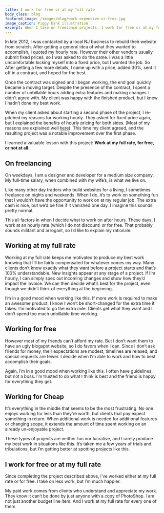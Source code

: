 ```yaml
---
title: I work for free or at my full rate
body_class: blog
featured_image: /images/blog/work-expensive-or-free.jpg
image_caption: Piggy bank illustration
excerpt: When I take on freelance projects, I work for free or at my full rate.
---
```


In late 2012, I was contacted by a local NJ business to rebuild their website from scratch. After getting a general idea of what they wanted to accomplish, I quoted my hourly rate. However their other vendors usually submit fixed prices, so I was asked to do the same. I was a little uncomfortable locking myself into a fixed price, but I wanted the job. So After getting a few more details, I came up with a price, added 30%, sent it off in a contract, and hoped for the best.

Once the contract was signed and I began working, the end goal quickly became a moving target. Despite the presence of the contract, I spent a number of unbillable hours adding extra features and making changes I didn't agree with. My client was happy with the finished product, but I knew I hadn’t done my best work.

When my client asked about starting a second phase of the project, I re-pitched my reasons for working hourly. They asked for fixed price again, but I explained the benefits of hourly pricing for both sides. (Most of my reasons are explained well [here](http://orestis.gr/blog/2010/11/06/why-i-bill-hourly/)). This time my client agreed, and the resulting project was a notable improvement over the first phase.

I learned a valuable lesson with this project: **Work at my full rate, for free, or not at all.**

## On freelancing

On weekdays, I am a designer and developer for a medium size company. My full-time salary, when combined with my wife’s, is what we live on.

Like many other day traders who build websites for a living, I sometimes freelance on nights and weekends. When I do, it’s to work on something fun that I wouldn’t have the opportunity to work on at my regular job. The extra cash is nice, but we’d be fine if it vanished one day. I imagine this sounds pretty normal.

This all factors in when I decide what to work on after hours. These days, I work at an hourly rate (which I do not discount) or for free. That probably sounds militant and arrogant, so I’d like to explain my rationale.

## Working at my full rate

Working at my full rate keeps me motivated to produce my best work knowing that I’ll be fairly compensated for whatever comes my way. Many clients don’t know exactly what they want before a project starts and that’s 100% understandable. New insights appear at any stage of a project. If I’m hourly, I can simply spec out incoming changes and show how they’d impact the invoice. We can then decide what’s best for the project, even though we didn’t think of everything at the beginning.

I’m in a good mood when working like this. If more work is required to make an awesome product, I know I won’t be short-changed for the extra time it takes. I’m motivated to go the extra mile. Clients get what they want and I don’t spend too much unbillable time working.

## Working for free

However most of my friends can’t afford my rate. But I don’t want them to have an ugly blogspot website, so I do favors when I can. Since I don’t ask friends for money, their expectations are modest, timelines are relaxed, and special requests are fewer. I decide when I’m able to work and how to best accomplish their goals.

Again, I’m in a good mood when working like this. I often have guidelines, but not a boss. I’m trusted to do what I think is best and the friend is happy for everything they get.

## Working for Cheap

It’s everything in the middle that seems to be the most frustrating. No one enjoys working for less than they’re worth, but clients that pay expect something in return. When additional work is needed for additional features or changing scope, it extends the amount of time spent working on an already
 un-enjoyable project.

These types of projects are neither fun nor lucrative, and I rarely produce my best work in situations like this. It’s taken me a few years of trials and tribulations, but I’m getting better at spotting projects like this.

## I work for free or at my full rate

Since completing the project described above, I've worked either at my full rate or for free. I take on less work, but I’m much happier.

My paid work comes from clients who understand and appreciate my work. They know it can’t be done by just anyone with a copy of PhotoShop. I am not just another budget line item. And I work at my full rate for every one of them.
